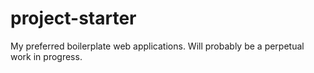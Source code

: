 # project-starter
My preferred boilerplate web applications. Will probably be a perpetual work in progress.
